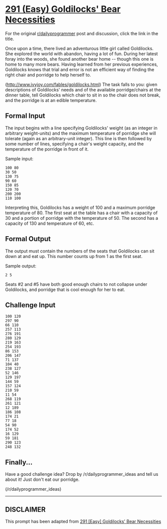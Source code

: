 # [291 (Easy) Goldilocks' Bear Necessities](https://www.reddit.com/r/dailyprogrammer/comments/5bn0b7/20161107_challenge_291_easy_goldilocks_bear/)

For the original [r/dailyprogrammer](https://www.reddit.com/r/dailyprogrammer/) post and discussion, click the link in the title.

Once upon a time, there lived an adventurous little girl called Goldilocks.
She explored the world with abandon, having a lot of fun.
During her latest foray into the woods, she found another bear home -- though
this one is home to many more bears. Having learned from her previous experiences,
Goldilocks knows that trial and error is not an efficient way of finding the
right chair and porridge to help herself to.

(http://www.ivyjoy.com/fables/goldilocks.html)
The task falls to you: given descriptions of Goldilocks' needs and of the
available porridge/chairs at the dinner table, tell Goldilocks which chair to
sit in so the chair does not break, and the porridge is at an edible temperature.

## Formal Input
The input begins with a line specifying Goldilocks' weight (as an integer in arbitrary
weight-units) and the maximum temperature of porridge she will tolerate (again
as an arbitrary-unit integer). This line is then followed by some number of
lines, specifying a chair's weight capacity, and the temperature of the porridge
in front of it.

Sample input:


```
100 80
30 50
130 75
90 60
150 85
120 70
200 200
110 100
```
Interpreting this, Goldilocks has a weight of 100 and a maximum porridge
temperature of 80. The first seat at the table has a chair with a capacity of
30 and a portion of porridge with the temperature of 50. The second has a
capacity of 130 and temperature of 60, etc.

## Formal Output
The output must contain the numbers of the seats that Goldilocks can sit down
at and eat up. This number counts up from 1 as the first seat.

Sample output:


```
2 5
```
Seats #2 and #5 have both good enough chairs to not collapse under Goldilocks,
and porridge that is cool enough for her to eat.

## Challenge Input

```
100 120
297 90
66 110
257 113
276 191
280 129
219 163
254 193
86 153
206 147
71 137
104 40
238 127
52 146
129 197
144 59
157 124
210 59
11 54
268 119
261 121
12 189
186 108
174 21
77 18
54 90
174 52
16 129
59 181
290 123
248 132
```
## Finally...
Have a good challenge idea? Drop by /r/dailyprogrammer_ideas and tell us about it!
Just don't eat our porridge.

(/r/dailyprogrammer_ideas)

----
## **DISCLAIMER**
This prompt has been adapted from [291 [Easy] Goldilocks' Bear Necessities](https://www.reddit.com/r/dailyprogrammer/comments/5bn0b7/20161107_challenge_291_easy_goldilocks_bear/
)
